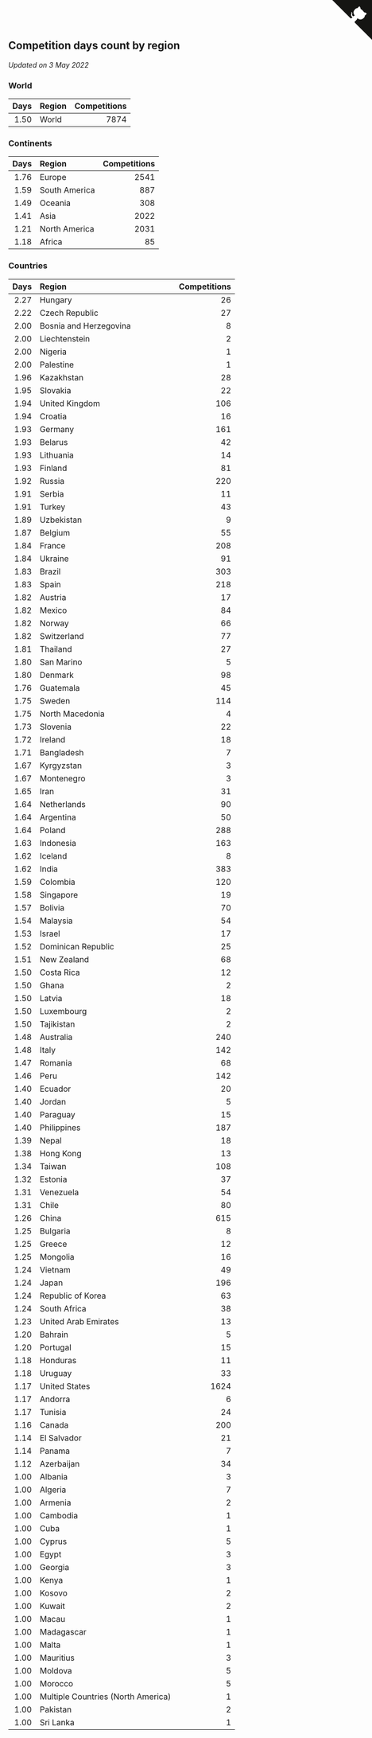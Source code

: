 ## Competition days count by region

*Updated on  3 May 2022*


### World

| Days | Region | Competitions |
| ---: | :--- | ---: |
| 1.50 | World | 7874 |

### Continents

| Days | Region | Competitions |
| ---: | :--- | ---: |
| 1.76 | Europe | 2541 |
| 1.59 | South America | 887 |
| 1.49 | Oceania | 308 |
| 1.41 | Asia | 2022 |
| 1.21 | North America | 2031 |
| 1.18 | Africa | 85 |

### Countries

| Days | Region | Competitions |
| ---: | :--- | ---: |
| 2.27 | Hungary | 26 |
| 2.22 | Czech Republic | 27 |
| 2.00 | Bosnia and Herzegovina | 8 |
| 2.00 | Liechtenstein | 2 |
| 2.00 | Nigeria | 1 |
| 2.00 | Palestine | 1 |
| 1.96 | Kazakhstan | 28 |
| 1.95 | Slovakia | 22 |
| 1.94 | United Kingdom | 106 |
| 1.94 | Croatia | 16 |
| 1.93 | Germany | 161 |
| 1.93 | Belarus | 42 |
| 1.93 | Lithuania | 14 |
| 1.93 | Finland | 81 |
| 1.92 | Russia | 220 |
| 1.91 | Serbia | 11 |
| 1.91 | Turkey | 43 |
| 1.89 | Uzbekistan | 9 |
| 1.87 | Belgium | 55 |
| 1.84 | France | 208 |
| 1.84 | Ukraine | 91 |
| 1.83 | Brazil | 303 |
| 1.83 | Spain | 218 |
| 1.82 | Austria | 17 |
| 1.82 | Mexico | 84 |
| 1.82 | Norway | 66 |
| 1.82 | Switzerland | 77 |
| 1.81 | Thailand | 27 |
| 1.80 | San Marino | 5 |
| 1.80 | Denmark | 98 |
| 1.76 | Guatemala | 45 |
| 1.75 | Sweden | 114 |
| 1.75 | North Macedonia | 4 |
| 1.73 | Slovenia | 22 |
| 1.72 | Ireland | 18 |
| 1.71 | Bangladesh | 7 |
| 1.67 | Kyrgyzstan | 3 |
| 1.67 | Montenegro | 3 |
| 1.65 | Iran | 31 |
| 1.64 | Netherlands | 90 |
| 1.64 | Argentina | 50 |
| 1.64 | Poland | 288 |
| 1.63 | Indonesia | 163 |
| 1.62 | Iceland | 8 |
| 1.62 | India | 383 |
| 1.59 | Colombia | 120 |
| 1.58 | Singapore | 19 |
| 1.57 | Bolivia | 70 |
| 1.54 | Malaysia | 54 |
| 1.53 | Israel | 17 |
| 1.52 | Dominican Republic | 25 |
| 1.51 | New Zealand | 68 |
| 1.50 | Costa Rica | 12 |
| 1.50 | Ghana | 2 |
| 1.50 | Latvia | 18 |
| 1.50 | Luxembourg | 2 |
| 1.50 | Tajikistan | 2 |
| 1.48 | Australia | 240 |
| 1.48 | Italy | 142 |
| 1.47 | Romania | 68 |
| 1.46 | Peru | 142 |
| 1.40 | Ecuador | 20 |
| 1.40 | Jordan | 5 |
| 1.40 | Paraguay | 15 |
| 1.40 | Philippines | 187 |
| 1.39 | Nepal | 18 |
| 1.38 | Hong Kong | 13 |
| 1.34 | Taiwan | 108 |
| 1.32 | Estonia | 37 |
| 1.31 | Venezuela | 54 |
| 1.31 | Chile | 80 |
| 1.26 | China | 615 |
| 1.25 | Bulgaria | 8 |
| 1.25 | Greece | 12 |
| 1.25 | Mongolia | 16 |
| 1.24 | Vietnam | 49 |
| 1.24 | Japan | 196 |
| 1.24 | Republic of Korea | 63 |
| 1.24 | South Africa | 38 |
| 1.23 | United Arab Emirates | 13 |
| 1.20 | Bahrain | 5 |
| 1.20 | Portugal | 15 |
| 1.18 | Honduras | 11 |
| 1.18 | Uruguay | 33 |
| 1.17 | United States | 1624 |
| 1.17 | Andorra | 6 |
| 1.17 | Tunisia | 24 |
| 1.16 | Canada | 200 |
| 1.14 | El Salvador | 21 |
| 1.14 | Panama | 7 |
| 1.12 | Azerbaijan | 34 |
| 1.00 | Albania | 3 |
| 1.00 | Algeria | 7 |
| 1.00 | Armenia | 2 |
| 1.00 | Cambodia | 1 |
| 1.00 | Cuba | 1 |
| 1.00 | Cyprus | 5 |
| 1.00 | Egypt | 3 |
| 1.00 | Georgia | 3 |
| 1.00 | Kenya | 1 |
| 1.00 | Kosovo | 2 |
| 1.00 | Kuwait | 2 |
| 1.00 | Macau | 1 |
| 1.00 | Madagascar | 1 |
| 1.00 | Malta | 1 |
| 1.00 | Mauritius | 3 |
| 1.00 | Moldova | 5 |
| 1.00 | Morocco | 5 |
| 1.00 | Multiple Countries (North America) | 1 |
| 1.00 | Pakistan | 2 |
| 1.00 | Sri Lanka | 1 |


<a href="https://github.com/jonatanklosko/wca_statistics" class="github-corner" aria-label="View source on Github"><svg width="80" height="80" viewBox="0 0 250 250" style="fill:#151513; color:#fff; position: absolute; top: 0; border: 0; right: 0;" aria-hidden="true"><path d="M0,0 L115,115 L130,115 L142,142 L250,250 L250,0 Z"></path><path d="M128.3,109.0 C113.8,99.7 119.0,89.6 119.0,89.6 C122.0,82.7 120.5,78.6 120.5,78.6 C119.2,72.0 123.4,76.3 123.4,76.3 C127.3,80.9 125.5,87.3 125.5,87.3 C122.9,97.6 130.6,101.9 134.4,103.2" fill="currentColor" style="transform-origin: 130px 106px;" class="octo-arm"></path><path d="M115.0,115.0 C114.9,115.1 118.7,116.5 119.8,115.4 L133.7,101.6 C136.9,99.2 139.9,98.4 142.2,98.6 C133.8,88.0 127.5,74.4 143.8,58.0 C148.5,53.4 154.0,51.2 159.7,51.0 C160.3,49.4 163.2,43.6 171.4,40.1 C171.4,40.1 176.1,42.5 178.8,56.2 C183.1,58.6 187.2,61.8 190.9,65.4 C194.5,69.0 197.7,73.2 200.1,77.6 C213.8,80.2 216.3,84.9 216.3,84.9 C212.7,93.1 206.9,96.0 205.4,96.6 C205.1,102.4 203.0,107.8 198.3,112.5 C181.9,128.9 168.3,122.5 157.7,114.1 C157.9,116.9 156.7,120.9 152.7,124.9 L141.0,136.5 C139.8,137.7 141.6,141.9 141.8,141.8 Z" fill="currentColor" class="octo-body"></path></svg></a><style>.github-corner:hover .octo-arm{animation:octocat-wave 560ms ease-in-out}@keyframes octocat-wave{0%,100%{transform:rotate(0)}20%,60%{transform:rotate(-25deg)}40%,80%{transform:rotate(10deg)}}@media (max-width:500px){.github-corner:hover .octo-arm{animation:none}.github-corner .octo-arm{animation:octocat-wave 560ms ease-in-out}}</style>
